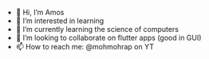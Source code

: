 - 👋 Hi, I’m Amos
- 👀 I’m interested in learning
- 🌱 I’m currently learning the science of computers
- 💞️ I’m looking to collaborate on flutter apps (good in GUI)
- 📫 How to reach me: @mohmohrap on YT

<!---
mohmohrap/mohmohrap is a ✨ special ✨ repository because its `README.md` (this file) appears on your GitHub profile.
You can click the Preview link to take a look at your changes.
--->
